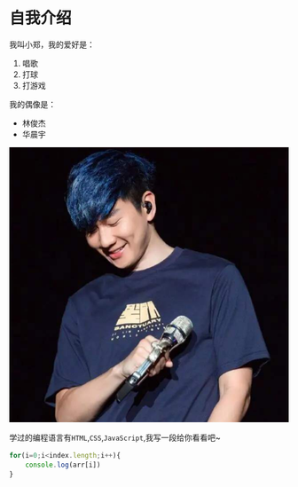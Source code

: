 # 自我介绍

我叫小郑，我的爱好是：
1. 唱歌
2. 打球
3. 打游戏

我的偶像是：
* 林俊杰
* 华晨宇

![林俊杰](1.png)

学过的编程语言有`HTML`,`CSS`,`JavaScript`,我写一段给你看看吧~

```javascript
for(i=0;i<index.length;i++){
    console.log(arr[i])
}
```

